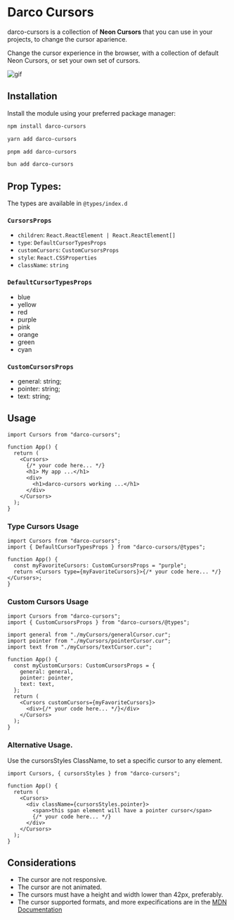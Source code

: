 # Darco Cursors

darco-cursors is a collection of <strong>Neon Cursors</strong> that you can use in your projects, to change the cursor aparience.

Change the cursor experience in the browser, with a collection of default Neon Cursors, or set your own set of cursors.

![gif](https://github.com/AngelDarco/darco-cursors/assets/29819444/09c15da4-0274-430c-b258-877411ab199d)

## Installation

Install the module using your preferred package manager:

```bash
npm install darco-cursors
```

```bash
yarn add darco-cursors
```

```bash
pnpm add darco-cursors
```

```bash
bun add darco-cursors
```

## Prop Types:

The types are available in `@types/index.d`

### `CursorsProps`

- `children`: `React.ReactElement | React.ReactElement[]`
- `type`: `DefaultCursorTypesProps`
- `customCursors`: `CustomCursorsProps`
- `style`: `React.CSSProperties`
- `className`: `string`

### `DefaultCursorTypesProps`

- blue
- yellow
- red
- purple
- pink
- orange
- green
- cyan

### `CustomCursorsProps`

- general: string;
- pointer: string;
- text: string;

##

## Usage

```tsx
import Cursors from "darco-cursors";

function App() {
  return (
    <Cursors>
      {/* your code here... */}
      <h1> My app ...</h1>
      <div>
        <h1>darco-cursors working ...</h1>
      </div>
    </Cursors>
  );
}
```

### Type Cursors Usage

```tsx
import Cursors from "darco-cursors";
import { DefaultCursorTypesProps } from "darco-cursors/@types";

function App() {
  const myFavoriteCursors: CustomCursorsProps = "purple";
  return <Cursors type={myFavoriteCursors}>{/* your code here... */}</Cursors>;
}
```

### Custom Cursors Usage

```tsx
import Cursors from "darco-cursors";
import { CustomCursorsProps } from "darco-cursors/@types";

import general from "./myCursors/generalCursor.cur";
import pointer from "./myCursors/pointerCursor.cur";
import text from "./myCursors/textCursor.cur";

function App() {
  const myCustomCursors: CustomCursorsProps = {
    general: general,
    pointer: pointer,
    text: text,
  };
  return (
    <Cursors customCursors={myFavoriteCursors}>
      <div>{/* your code here... */}</div>
    </Cursors>
  );
}
```

### Alternative Usage.

Use the cursorsStyles ClassName, to set a specific cursor to any element.

```tsx
import Cursors, { cursorsStyles } from "darco-cursors";

function App() {
  return (
    <Cursors>
      <div className={cursorsStyles.pointer}>
        <span>this span element will have a pointer cursor</span>
        {/* your code here... */}
      </div>
    </Cursors>
  );
}
```

## Considerations

- The cursor are not responsive.
- The cursor are not animated.
- The cursors must have a height and width lower than 42px, preferably.
- The cursor supported formats, and more expecifications are in the [MDN Documentation](https://developer.mozilla.org/en-US/docs/Web/CSS/cursor)
